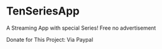 # TenSeriesApp
A Streaming App with special Series!
Free no advertisement 

Donate for This Project: Via Paypal
